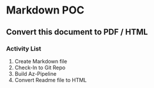 # Markdown POC

## Convert this document to PDF / HTML

### Activity List
1. Create Markdown file
1. Check-In to Git Repo
1. Build Az-Pipeline
1. Convert Readme file to HTML 
